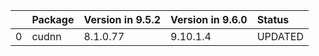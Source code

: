 <!-- markdown-link-check-disable -->

|    | Package   | Version in 9.5.2   | Version in 9.6.0   | Status   |
|---:|:----------|:-------------------|:-------------------|:---------|
|  0 | cudnn     | 8.1.0.77           | 9.10.1.4           | UPDATED  |